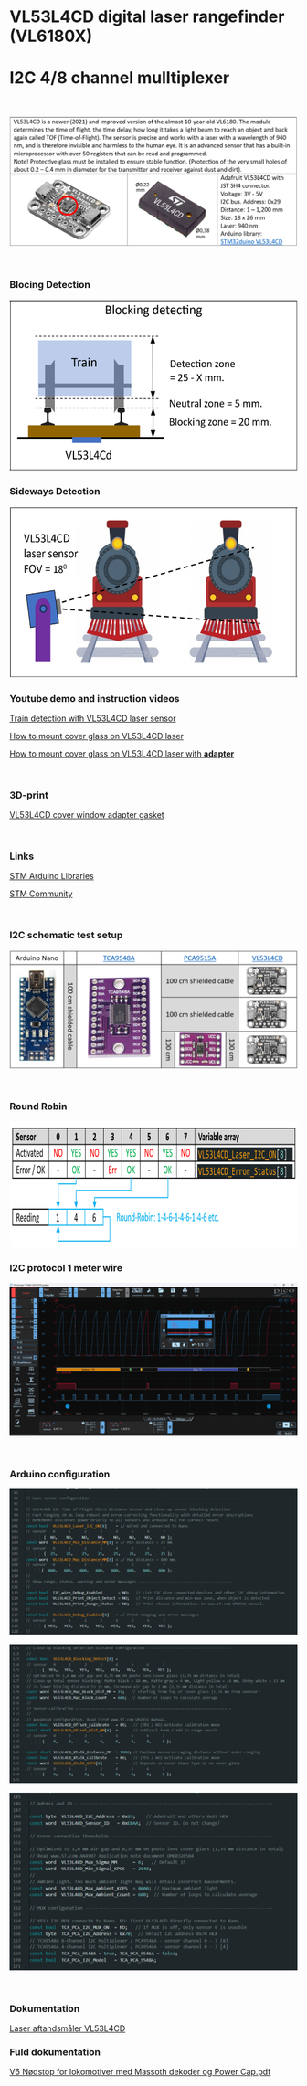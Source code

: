 
# VL53L4CD digital laser rangefinder (VL6180X)
# I2C 4/8 channel mulltiplexer

<br/>

![](/image/VL53L4CD%20description.png)

<br/>

### Blocing Detection

<img src="https://github.com/MTD2A/VL53L4CD/blob/main/image/Sensor%20blocking%20detection%20NEW.png" height="300">

<br/>

### Sideways Detection

<img src="https://github.com/MTD2A/VL53L4CD/blob/main/image/Sensor%20sideways.png" height="300">

<br/>

### Youtube demo and instruction videos

[Train detection with VL53L4CD laser sensor](https://www.youtube.com/watch?v=Fls3YJwM_Pg)

[How to mount cover glass on VL53L4CD laser](https://www.youtube.com/watch?v=iU56pOXOom8)

[How to mount cover glass on VL53L4CD laser with **adapter**](https://www.youtube.com/watch?v=jtEEJr7BvrM)

<br/>

### 3D-print


[VL53L4CD cover window adapter gasket](https://www.thingiverse.com/thing:6835045)

<br/>

### Links

[STM Arduino Libraries](https://github.com/STM32duino)

[STM Community](https://community.st.com/)

<br/>

### I2C schematic test setup

![](/image/I2C%20schematic%20test%20setup.png)

<br/>

### Round Robin

<img src="https://github.com/MTD2A/VL53L4CD/blob/main/image/Round%20Robin.png" height="220">

<br/>

### I2C protocol 1 meter wire

![](/image/PicoScope%20I2C%20100%20kHz.png)

<br/>

### Arduino configuration

![](/image/VL53l4CD-configuration-part-1.png)

![](/image/VL53l4CD-configuration-part-2.png)

![](/image/VL53l4CD-configuration-part-3.png)

<br/>

### Dokumentation

[Laser aftandsmåler VL53L4CD](https://github.com/MTD2A/VL53L4CD/blob/main/doc/Laser%20afstandsm%C3%A5ler%20VL53L4CD%20V2.pdf)

### Fuld dokumentation

[V6 Nødstop for lokomotiver med Massoth dekoder og Power Cap.pdf](https://github.com/MTD2A/Train_Emergency_Stop/blob/main/doc/V6%20N%C3%B8dstop%20for%20lokomotiver%20med%20Massoth%20dekoder%20og%20Power%20Cap.pdf)

